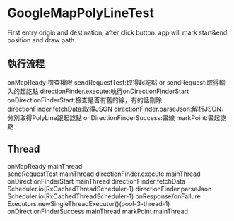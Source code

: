 # GoogleMapPolyLineTest
First entry origin and destination, after click button. app will mark start&amp;end position and draw path.

## 執行流程 ##
  onMapReady:檢查權限
  sendRequestTest:取得起訖點 or sendRequest:取得輸入的起訖點
  directionFinder.execute:執行onDirectionFinderStart
  onDirectionFinderStart:檢查是否有舊的線，有的話刪除
  directionFinder.fetchData:取得JSON
  directionFinder.parseJson:解析JSON，分別取得PolyLine跟起訖點
  onDirectionFinderSuccess:畫線
  markPoint:畫起訖點

## Thread ##
  onMapReady                   mainThread         
  sendRequestTest              mainThread
  directionFinder.execute      mainThread
  onDirectionFinderStart       mainThread
  directionFinder.fetchData    Scheduler.io(RxCachedThreadScheduler-1)
  directionFinder.parseJson    Scheduler.io(RxCachedThreadScheduler-1)
  onResponse/onFailure         Executors.newSingleThreadExecutor()(pool-3-thread-1)
  onDirectionFinderSuccess     mainThread
  markPoint                    mainThread

